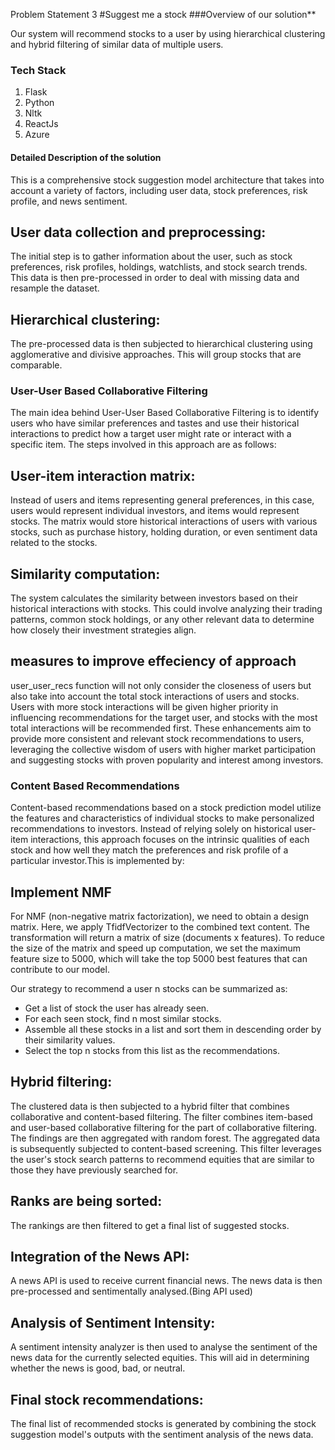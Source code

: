 Problem Statement 3
#Suggest me a stock
###Overview of our solution​**

Our system will recommend stocks to a user by using hierarchical clustering and hybrid filtering of similar data of multiple users.​

 

### Tech Stack
  1. Flask
  2. Python
  3. Nltk
  4. ReactJs
  5. Azure

#### Detailed Description of the solution​
This is a comprehensive stock suggestion model architecture that takes into account a variety of factors, including user data, stock preferences, risk profile, and news sentiment.​

## User data collection and preprocessing: 
The initial step is to gather information about the user, such as stock preferences, risk profiles, holdings, watchlists, and stock search trends. This data is then pre-processed in order to deal with missing data and resample the dataset.​

## Hierarchical clustering: 
The pre-processed data is then subjected to hierarchical clustering using agglomerative and divisive approaches. This will group stocks that are comparable.​
 
 ### User-User Based Collaborative Filtering
 The main idea behind User-User Based Collaborative Filtering is to identify users who have similar preferences and tastes and use their historical interactions to predict how a target user might rate or interact with a specific item. The steps involved in this approach are as follows:
 
 ## User-item interaction matrix: 
 Instead of users and items representing general preferences, in this case, users would represent individual investors, and items would represent stocks. The matrix would store historical interactions of users with various stocks, such as purchase history, holding duration, or even sentiment data related to the stocks.

## Similarity computation: 
The system calculates the similarity between investors based on their historical interactions with stocks. This could involve analyzing their trading patterns, common stock holdings, or any other relevant data to determine how closely their investment strategies align.


## measures to improve effeciency of approach
user_user_recs function will not only consider the closeness of users but also take into account the total stock interactions of users and stocks. Users with more stock interactions will be given higher priority in influencing recommendations for the target user, and stocks with the most total interactions will be recommended first. These enhancements aim to provide more consistent and relevant stock recommendations to users, leveraging the collective wisdom of users with higher market participation and suggesting stocks with proven popularity and interest among investors.

### Content Based Recommendations
Content-based recommendations based on a stock prediction model utilize the features and characteristics of individual stocks to make personalized recommendations to investors. Instead of relying solely on historical user-item interactions, this approach focuses on the intrinsic qualities of each stock and how well they match the preferences and risk profile of a particular investor.This is implemented by:

## Implement NMF
For NMF (non-negative matrix factorization), we need to obtain a design matrix. Here, we apply TfidfVectorizer to the combined text content. The transformation will return a matrix of size (documents x features). To reduce the size of the matrix and speed up computation, we set the maximum feature size to 5000, which will take the top 5000 best features that can contribute to our model.

Our strategy to recommend a user n stocks can be summarized as:

* Get a list of stock the user has already seen.
* For each seen stock, find n most similar stocks.
* Assemble all these stocks in a list and sort them in descending order by their similarity values.
* Select the top n stocks from this list as the recommendations.



## Hybrid filtering: 
The clustered data is then subjected to a hybrid filter that combines collaborative and content-based filtering. The filter combines item-based and user-based collaborative filtering for the part of collaborative filtering. The findings are then aggregated with random forest. The aggregated data is subsequently subjected to content-based screening. This filter leverages the user's stock search patterns to recommend equities that are similar to those they have previously searched for.​

## Ranks are being sorted: 
The rankings are then filtered to get a final list of suggested stocks.​

## Integration of the News API: 
A news API is used to receive current financial news. The news data is then pre-processed and sentimentally analysed.(Bing API used)​

## Analysis of Sentiment Intensity: 
A sentiment intensity analyzer is then used to analyse the sentiment of the news data for the currently selected equities. This will aid in determining whether the news is good, bad, or neutral.​

## Final stock recommendations: 
The final list of recommended stocks is generated by combining the stock suggestion model's outputs with the sentiment analysis of the news data.​

​
